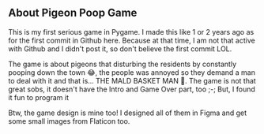 ## About Pigeon Poop Game

This is my first serious game in Pygame. I made this like 1 or 2 years ago as for the first commit in Github here. Because at that time, I am not that active with Github and I didn't post it, so don't believe the first commit LOL.

The game is about pigeons that disturbing the residents by constantly pooping down the town 😂, the people was annoyed so they demand a man to deal with it and that is... THE MALD BASKET MAN 🤣. The game is not that great sobs, it doesn't have the Intro and Game Over part, too ;-; But, I found it fun to program it

Btw, the game design is mine too! I designed all of them in Figma and get some small images from Flaticon too.
